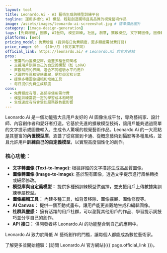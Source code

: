 ```yaml
---
layout: tool
title: Leonardo.Ai - AI 藝術生成與模型訓練平台
tagline: 運用多樣化 AI 模型，輕鬆創造獨特且高品質的視覺藝術作品
image: /assets/images/leonardo-ai-screenshot.jpg # 請準備此圖片
category: [image-design-generation]
tags: [免費增值, 圖像, AI藝術, 模型訓練, 社區, 創意, 擴散模型, 文字轉圖像, 圖像轉圖像]
platforms: [Web]
pricing_model: 免費增值 (提供每日免費額度，更多額度需付費訂閱)
price_range: $0 - $10+/月 (依方案不同)
official_link: https://leonardo.ai/ # Leonardo.Ai 的官方連結
pros:
  - 豐富的內置模型庫，涵蓋多種藝術風格
  - 支援用戶訓練自己的自定義模型（如 LoRA）
  - 直觀易用的界面，適合不同經驗水平的用戶
  - 活躍的社區和靈感畫廊，便於學習和分享
  - 提供多種圖像編輯和增強工具
  - 每日提供免費生成額度
cons:
  - 免費額度有限，高頻率使用需付費
  - 模型訓練需要一定的學習成本和時間
  - 生成速度有時會受到服務器負載影響
---
```


Leonardo.Ai 是一個功能強大且用戶友好的 AI 圖像生成平台，專為藝術家、設計師、內容創作者和愛好者打造。它基於先進的擴散模型技術，讓用戶能夠透過簡單的文字提示或圖像輸入，生成令人驚嘆的視覺藝術作品。Leonardo.Ai 的一大亮點是其豐富的**內置模型庫**，涵蓋了從寫實到卡通、從概念藝術到攝影等多種風格，並且允許用戶**訓練自己的自定義模型**，以實現高度個性化的創作。

### 核心功能：

* **文字轉圖像 (Text-to-Image):** 根據詳細的文字描述生成高品質圖像。
* **圖像轉圖像 (Image-to-Image):** 基於現有圖像，透過文字提示進行風格轉換或細節修改。
* **模型庫與自定義模型：** 提供多種預訓練模型供選擇，並支援用戶上傳數據集訓練專屬模型。
* **圖像編輯工具：** 內建多種工具，如背景移除、圖像擴展、圖像修復等。
* **AI Canvas：** 提供一個互動式畫布，讓用戶能更直觀地生成和編輯圖像。
* **社群與靈感：** 擁有活躍的用戶社群，可以瀏覽其他用戶的作品、學習提示詞技巧並分享自己的創作。
* **API 接口：** 供開發者將 Leonardo.Ai 的功能整合到自己的應用中。

Leonardo.Ai 致力於降低 AI 藝術創作的門檻，讓每個人都能成為數位藝術家。

了解更多並開始體驗：[訪問 Leonardo.Ai 官方網站]({{ page.official_link }})。